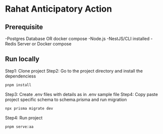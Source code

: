 # Rahat Anticipatory Action

## Prerequisite

-Postgres Database OR docker compose
-Node.js
-NestJS/CLI installed
-Redis Server or Docker compose

## Run locally

Step1: Clone project
Step2: Go to the project directory and install the dependenciess

```bash
pnpm install
```

Step3: Create .env files with details as in .env sample file
Step4: Copy paste project specific schema to schema.prisma and run migration

```bash
npx prisma migrate dev
```

Step4: Run project

```bash
pnpm serve:aa
```
